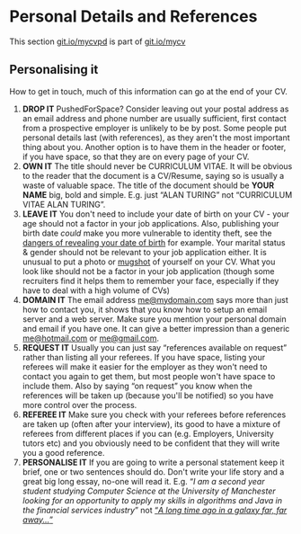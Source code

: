 
# Personal Details and References

This section [git.io/mycvpd](http://git.io/mycvpd) is part of [git.io/mycv](http://git.io/mycv)

## Personalising it

How to get in touch, much of this information can go at the end of your CV.

1. **DROP IT** PushedForSpace? Consider leaving out your postal address as an email address and phone number are usually sufficient, first contact from a prospective employer is unlikely to be by post. Some people put personal details last (with references), as they aren't the most important thing about you. Another option is to have them in the header or footer, if you have space, so that they are on every page of your CV.
2. **OWN IT** The title should never be CURRICULUM VITAE. It will be obvious to the reader that the document is a CV/Resume, saying so is usually a waste of valuable space. The title of the document should be **YOUR NAME** big, bold and simple. E.g. just “ALAN TURING” not “CURRICULUM VITAE ALAN TURING”.
3. **LEAVE IT** You don't need to include your date of birth on your CV - your age should not a factor in your job applications. Also, publishing your birth date *could* make you more vulnerable to identity theft, see the [dangers of revealing your date of birth](http://security.stackexchange.com/questions/95029/how-dangerous-is-it-to-reveal-your-date-of-birth-and-why) for example. Your marital status & gender should not be relevant to your job application either. It is unusual to put a photo or [mugshot](https://en.wikipedia.org/wiki/Mug_shot) of yourself on your CV. What you look like should not be a factor in your job application (though some recruiters find it helps them to remember your face, especially if they have to deal with a high volume of CVs)
6. **DOMAIN IT** The email address me@mydomain.com says more than just how to contact you, it shows that you know how to setup an email server and a web server. Make sure you mention your personal domain and email if you have one. It can give a better impression than a generic me@hotmail.com or me@gmail.com.
7. **REQUEST IT** Usually you can just say “references available on request” rather than listing all your referees. If you have space, listing your referees will make it easier for the employer as they won't need to contact you again to get them, but most people won't have space to include them. Also by saying “on request” you know when the references will be taken up (because you'll be notified) so you have more control over the process.
8. **REFEREE IT** Make sure you check with your referees before references are taken up (often after your interview), its good to have a mixture of referees from different places if you can (e.g. Employers, University tutors etc) and you obviously need to be confident that they will write you a good reference.
10. **PERSONALISE IT** If you are going to write a personal statement keep it brief, one or two sentences should do. Don't write your life story and a great big long essay, no-one will read it. E.g. “*I am a second year student studying Computer Science at the University of Manchester looking for an opportunity to apply my skills in algorithms and Java in the financial services industry*” not [“*A long time ago in a galaxy far, far away...*”](https://en.wikipedia.org/wiki/Star_Wars_opening_crawl)
